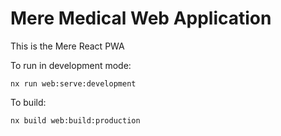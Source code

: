 # Mere Medical Web Application

This is the Mere React PWA

To run in development mode:

```
nx run web:serve:development
```

To build:

```
nx build web:build:production
```
